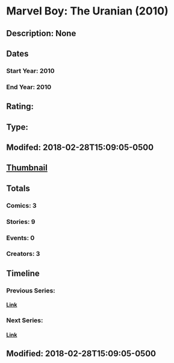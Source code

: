 # Marvel Boy: The Uranian (2010)
## Description: None
## Dates
### Start Year: 2010
### End Year: 2010
## Rating: 
## Type: 
## Modifed: 2018-02-28T15:09:05-0500
## [Thumbnail](http://i.annihil.us/u/prod/marvel/i/mg/9/60/5a970c484bab7.jpg)
## Totals
### Comics: 3
### Stories: 9
### Events: 0
### Creators: 3
## Timeline
### Previous Series: 
#### [Link]()
### Next Series: 
#### [Link]()
## Modified: 2018-02-28T15:09:05-0500